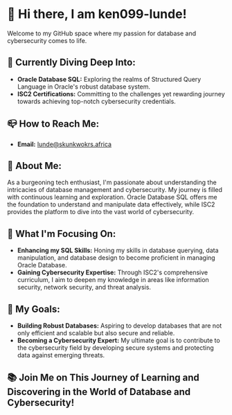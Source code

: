 # 👋 Hi there, I am ken099-lunde!
Welcome to my GitHub space where my passion for database and cybersecurity comes to life.

## 🌱 Currently Diving Deep Into:
- **Oracle Database SQL:**
  Exploring the realms of Structured Query Language in Oracle's robust database system.
- **ISC2 Certifications:**
  Committing to the challenges yet rewarding journey towards achieving top-notch cybersecurity credentials.

## 📪 How to Reach Me:
- **Email:**
  lunde@skunkwokrs.africa

## 📢 About Me:
As a burgeoning tech enthusiast, I'm passionate about understanding the intricacies of database management and cybersecurity. My journey is filled with continuous learning and exploration. Oracle Database SQL offers me the foundation to understand and manipulate data effectively, while ISC2 provides the platform to dive into the vast world of cybersecurity.

## 🔗 What I'm Focusing On:
- **Enhancing my SQL Skills:**
  Honing my skills in database querying, data manipulation, and database design to become proficient in managing Oracle Database.
- **Gaining Cybersecurity Expertise:**
  Through ISC2's comprehensive curriculum, I aim to deepen my knowledge in areas like information security, network security, and threat analysis.

## 🔗 My Goals:
- **Building Robust Databases:**
  Aspiring to develop databases that are not only efficient and scalable but also secure and reliable.
- **Becoming a Cybersecurity Expert:**
  My ultimate goal is to contribute to the cybersecurity field by developing secure systems and protecting data against emerging threats.

## 📚 Join Me on This Journey of Learning and Discovering in the World of Database and Cybersecurity!
